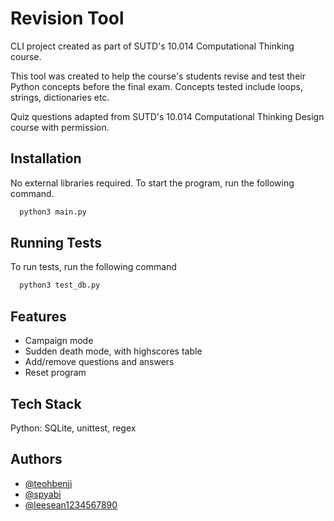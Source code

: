 
# Revision Tool
CLI project created as part of SUTD's 10.014 Computational Thinking course. 

This tool was created to help the course's students revise and test their Python concepts before the final exam. 
Concepts tested include loops, strings, dictionaries etc.

Quiz questions adapted from SUTD's 10.014 Computational Thinking Design course with permission.



## Installation

No external libraries required. To start the program, run the following command. 

```bash
  python3 main.py
```
    
## Running Tests

To run tests, run the following command

```bash
  python3 test_db.py
```


## Features

- Campaign mode
- Sudden death mode, with highscores table
- Add/remove questions and answers
- Reset program


## Tech Stack

Python: SQLite, unittest, regex

## Authors

- [@teohbenji](https://www.github.com/teohbenji)
- [@spyabi](https://www.github.com/spyabi)
- [@leesean1234567890](https://www.github.com/leesean1234567890)

